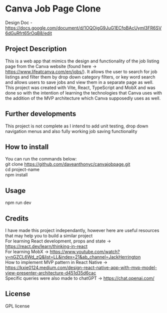 # Canva Job Page Clone
Design Doc - https://docs.google.com/document/d/1OQOigG9JuG1ECfpBAcUyml3FR6SV6dGuRfrt65rOqB8/edit

## Project Description
This is a web app that mimics the design and functionality of the job listing page from the Canva website (found here -> https://www.lifeatcanva.com/en/jobs/). It allows the user to search for job listings and filter them by drop down category filters, or key word search and allows users to save jobs and view them in a separate page as well. This project was created with Vite, React, TypeScript and MobX and was done so with the intention of learning the technologies that Canva uses with the addition of the MVP architecture which Canva supposedly uses as well.

## Further developments
This project is not complete as I intend to add unit testing, drop down navigation menus and also fully working job saving functionality

## How to install
You can run the commands below: <br />
git clone https://github.com/daveanthonyc/canvajobpage.git <br />
cd project-name <br />
npm install <br />

## Usage
npm run dev

## Credits
I have made this project independantly, however here are useful resources that may help you to build a similar project <br />
For learning React development, props and state -> https://react.dev/learn/thinking-in-react <br />
For learning MobX -> https://www.youtube.com/watch?v=nGZCL6Wd_zQ&list=LL&index=21&ab_channel=JackHerrington <br />
How to implement MVP pattern in React Native -> https://kxie0124.medium.com/design-react-native-app-with-mvp-model-view-presenter-architecture-d451d35d6cac <br />
Specific queries were also made to chatGPT -> https://chat.openai.com/ <br />

## License
GPL license
